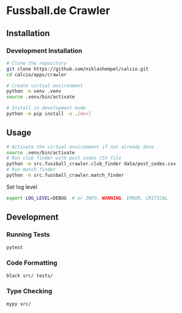 # Fussball.de Crawler

## Installation

### Development Installation

```bash
# Clone the repository
git clone https://github.com/niklashempel/calcio.git
cd calcio/apps/crawler

# Create virtual environment
python -m venv .venv
source .venv/bin/activate

# Install in development mode
python -m pip install -e .[dev]
```

## Usage

```bash
# Activate the virtual environment if not already done
source .venv/bin/activate
# Run club finder with post codes CSV file
python -m src.fussball_crawler.club_finder data/post_codes.csv
# Run match finder
python -m src.fussball_crawler.match_finder
```

Set log level

```bash
export LOG_LEVEL=DEBUG  # or INFO, WARNING, ERROR, CRITICAL
```

## Development

### Running Tests

```bash
pytest
```

### Code Formatting

```bash
black src/ tests/
```

### Type Checking

```bash
mypy src/
```
